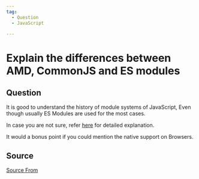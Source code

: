 ```yaml
---
tag:
  - Question
  - JavaScript

---
```

  
# Explain the differences between AMD, CommonJS and ES modules

## Question
It is good to understand the history of module systems of JavaScript, Even though usually ES Modules are used for the most cases.

In case you are not sure, refer [here](https://auth0.com/blog/javascript-module-systems-showdown/) for detailed explanation.

It would a bonus point if you could mention the native support on Browsers.




##  Source
[Source From](https://bigfrontend.dev/question/Explain-the-differences-between-AMD-CommonJS-and-ES-modules)

  